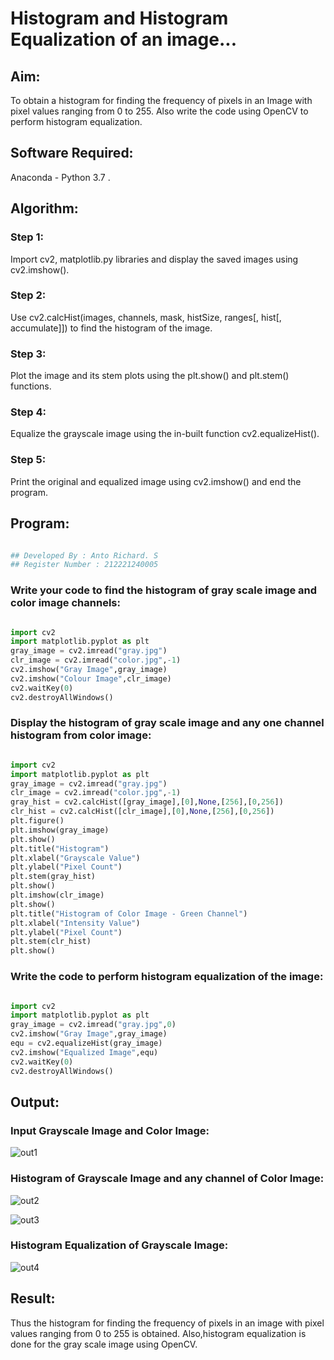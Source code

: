 # Histogram and Histogram Equalization of an image...

## Aim:

To obtain a histogram for finding the frequency of pixels in an Image with pixel values ranging from 0 to 255. Also write the code using OpenCV to perform histogram equalization.

## Software Required:

Anaconda - Python 3.7 .

## Algorithm:

### Step 1:

Import cv2, matplotlib.py libraries and display the saved images using cv2.imshow().

### Step 2:

Use cv2.calcHist(images, channels, mask, histSize, ranges[, hist[, accumulate]]) to find the histogram of the image.

### Step 3:

Plot the image and its stem plots using the plt.show() and plt.stem() functions.

### Step 4:

Equalize the grayscale image using the in-built function cv2.equalizeHist().

### Step 5:

Print the original and equalized image using cv2.imshow() and end the program.

## Program:

```python

## Developed By : Anto Richard. S
## Register Number : 212221240005

```

### Write your code to find the histogram of gray scale image and color image channels:

```python

import cv2
import matplotlib.pyplot as plt
gray_image = cv2.imread("gray.jpg")
clr_image = cv2.imread("color.jpg",-1)
cv2.imshow("Gray Image",gray_image)
cv2.imshow("Colour Image",clr_image)
cv2.waitKey(0)
cv2.destroyAllWindows()

```

### Display the histogram of gray scale image and any one channel histogram from color image:

```python

import cv2
import matplotlib.pyplot as plt
gray_image = cv2.imread("gray.jpg")
clr_image = cv2.imread("color.jpg",-1)
gray_hist = cv2.calcHist([gray_image],[0],None,[256],[0,256])
clr_hist = cv2.calcHist([clr_image],[0],None,[256],[0,256])
plt.figure()
plt.imshow(gray_image)
plt.show()
plt.title("Histogram")
plt.xlabel("Grayscale Value")
plt.ylabel("Pixel Count")
plt.stem(gray_hist)
plt.show()
plt.imshow(clr_image)
plt.show()
plt.title("Histogram of Color Image - Green Channel")
plt.xlabel("Intensity Value")
plt.ylabel("Pixel Count")
plt.stem(clr_hist)
plt.show()


```



### Write the code to perform histogram equalization of the image:

```python

import cv2
import matplotlib.pyplot as plt
gray_image = cv2.imread("gray.jpg",0)
cv2.imshow("Gray Image",gray_image)
equ = cv2.equalizeHist(gray_image)
cv2.imshow("Equalized Image",equ)
cv2.waitKey(0)
cv2.destroyAllWindows()

```



## Output:

### Input Grayscale Image and Color Image:

![out1](https://user-images.githubusercontent.com/93427534/229832699-d7fda4d1-39c7-45f7-a184-7e92808c55b8.png)

### Histogram of Grayscale Image and any channel of Color Image:

![out2](https://user-images.githubusercontent.com/93427534/229832916-6ad4be06-6c9f-4311-82bc-a1cf91a949eb.png)


![out3](https://user-images.githubusercontent.com/93427534/229832947-7df9fa7c-52ee-4a5d-bdcd-d868121d0119.png)


### Histogram Equalization of Grayscale Image:

![out4](https://user-images.githubusercontent.com/93427534/229832979-9bf9aa16-10b4-4f6d-90b5-e4840bc00670.png)


## Result: 

Thus the histogram for finding the frequency of pixels in an image with pixel values ranging from 0 to 255 is obtained. Also,histogram equalization is done for the gray scale image using OpenCV.


